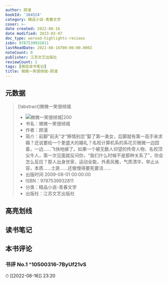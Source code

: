 ```yaml
---
author: 顾漫
bookId: '164524'
category: 精品小说-青春文学
cover: >-
date created: 2022-08-16
date modified: 2023-03-07
doc_type: weread-highlights-reviews
isbn: 9787539932811
lastReadDate: 2022-08-16T00:00:00.000Z
noteCount: 0
publisher: 江苏文艺出版社
reviewCount: 1
tags: [微信读书笔记]
title: 微微一笑很倾城-顾漫
---
```


## 元数据

>[!abstract]微微一笑很倾城
> - ![微微一笑很倾城|200](https://wfqqreader-1252317822.image.myqcloud.com/cover/524/164524/t7_164524.jpg)
> - 书名：微微一笑很倾城
> - 作者：顾漫
> - 简介：前脚“前夫”才“移情别恋”娶了第一美女，后脚就有第一高手来求婚？还说要给一个更盛大的婚礼？名校计算机系的系花贝微微一边囧着，一边……飞快地嫁了。如果一个被无数人仰望的传奇人物、名校顶尖牛人，第一次见面就反问你，“我们什么时候不是那种关系了”，你会怎么反应？那人出身世家，运动全能，外表风雅，气质清华，举止从容，本质……土匪……还傲慢得要死要活……
> - 出版时间 2009-08-01 00:00:00
> - ISBN：9787539932811
> - 分类：精品小说-青春文学
> - 出版社：江苏文艺出版社

## 高亮划线

## 读书笔记

## 本书评论

### 书评 No.1 ^10500316-7ByUf21vS

⏱ [[2022-08-16]] 23:20
